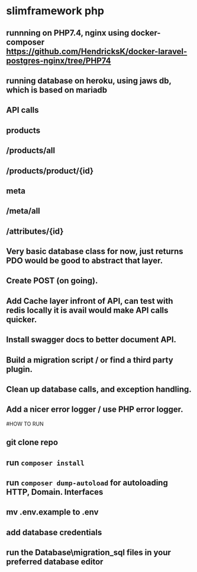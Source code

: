 # slimframework php
## runnning on PHP7.4, nginx using docker-composer https://github.com/HendricksK/docker-laravel-postgres-nginx/tree/PHP74 
## running database on heroku, using jaws db, which is based on mariadb
## API calls
## products
## /products/all
## /products/product/{id} 
## meta
## /meta/all
## /attributes/{id}

## Very basic database class for now, just returns PDO would be good to abstract that layer. 
## Create POST (on going).
## Add Cache layer infront of API, can test with redis locally it is avail would make API calls quicker.
## Install swagger docs to better document API.
## Build a migration script / or find a third party plugin.
## Clean up database calls, and exception handling.
## Add a nicer error logger / use PHP error logger.

#HOW TO RUN

## git clone repo
## run `composer install`
## run `composer dump-autoload` for autoloading HTTP, Domain. Interfaces
## mv .env.example to .env
## add database credentials
## run the Database\migration_sql files in your preferred database editor
